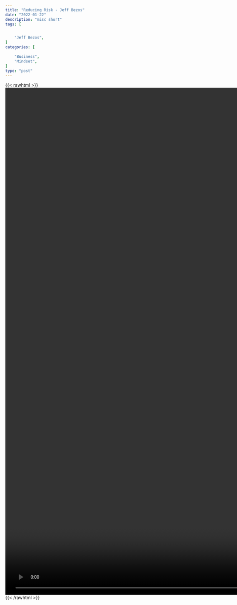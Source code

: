 ```yaml
---
title: "Reducing Risk - Jeff Bezos"
date: "2022-01-22"
description: "misc short"
tags: [


    "Jeff Bezos",
]
categories: [
    
    "Business",
    "Mindset",
]
type: "post"
---
```

{{< rawhtml >}}
    <video style="height:40vh;width:auto" overflow="hidden" controls>
        <source src="https://clips.dev00ps.com/MISC/bezos2.mp4" type="video/mp4"> 
    </video>
{{< /rawhtml >}}    